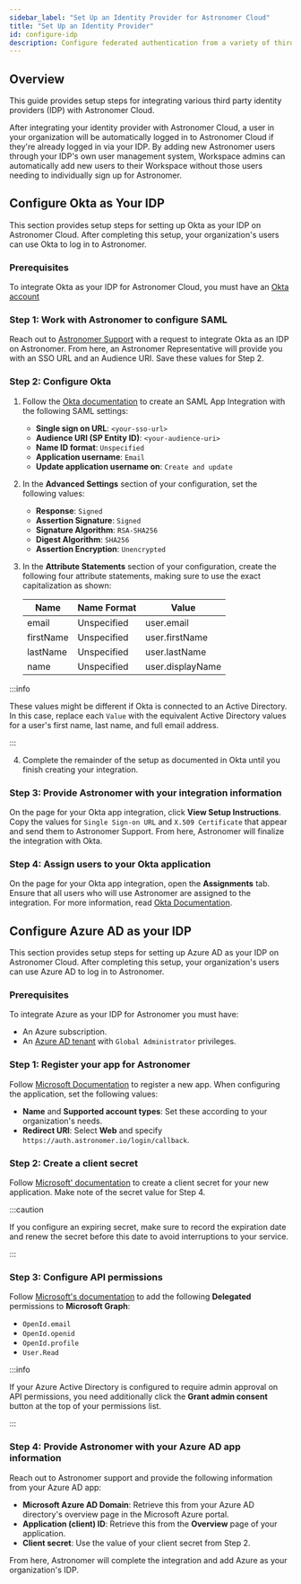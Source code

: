 ```yaml
---
sidebar_label: "Set Up an Identity Provider for Astronomer Cloud"
title: "Set Up an Identity Provider"
id: configure-idp
description: Configure federated authentication from a variety of third party identity providers on Astronomer Cloud.
---
```


## Overview

This guide provides setup steps for integrating various third party identity providers (IDP) with Astronomer Cloud.

After integrating your identity provider with Astronomer Cloud, a user in your organization will be automatically logged in to Astronomer Cloud if they're already logged in via your IDP. By adding new Astronomer users through your IDP's own user management system, Workspace admins can automatically add new users to their Workspace without those users needing to individually sign up for Astronomer.

## Configure Okta as Your IDP

This section provides setup steps for setting up Okta as your IDP on Astronomer Cloud. After completing this setup, your organization's users can use Okta to log in to Astronomer.

### Prerequisites

To integrate Okta as your IDP for Astronomer Cloud, you must have an [Okta account](https://www.okta.com/)

### Step 1: Work with Astronomer to configure SAML

Reach out to [Astronomer Support](support.astronomer.io) with a request to integrate Okta as an IDP on Astronomer. From here, an Astronomer Representative will provide you with an SSO URL and an Audience URI. Save these values for Step 2.

### Step 2: Configure Okta

1. Follow the [Okta documentation](https://help.okta.com/en/prod/Content/Topics/Apps/Apps_App_Integration_Wizard_SAML.htm) to create an SAML App Integration with the following SAML settings:

    - **Single sign on URL**: `<your-sso-url>`
    - **Audience URI (SP Entity ID)**: `<your-audience-uri>`
    - **Name ID format**: `Unspecified`
    - **Application username**: `Email`
    - **Update application username on**: `Create and update`

2. In the **Advanced Settings** section of your configuration, set the following values:

    - **Response**: `Signed`
    - **Assertion Signature**: `Signed`
    - **Signature Algorithm**: `RSA-SHA256`
    - **Digest Algorithm**: `SHA256`
    - **Assertion Encryption**: `Unencrypted`

3. In the **Attribute Statements** section of your configuration, create the following four attribute statements, making sure to use the exact capitalization as shown:

    | Name      | Name Format | Value            |
    | --------- | ----------- | ---------------- |
    | email     | Unspecified | user.email       |
    | firstName | Unspecified | user.firstName   |
    | lastName  | Unspecified | user.lastName    |
    | name      | Unspecified | user.displayName |

  :::info

  These values might be different if Okta is connected to an Active Directory. In this case, replace each `Value` with the equivalent Active Directory values for a user's first name, last name, and full email address.

  :::

4. Complete the remainder of the setup as documented in Okta until you finish creating your integration.

### Step 3: Provide Astronomer with your integration information

On the page for your Okta app integration, click **View Setup Instructions**. Copy the values for `Single Sign-on URL` and `X.509 Certificate` that appear and send them to Astronomer Support. From here, Astronomer will finalize the integration with Okta.

### Step 4: Assign users to your Okta application

On the page for your Okta app integration, open the **Assignments** tab. Ensure that all users who will use Astronomer are assigned to the integration. For more information, read [Okta Documentation](https://help.okta.com/en/prod/Content/Topics/users-groups-profiles/usgp-assign-apps.htm).

## Configure Azure AD as your IDP

This section provides setup steps for setting up Azure AD as your IDP on Astronomer Cloud. After completing this setup, your organization's users can use Azure AD to log in to Astronomer.

### Prerequisites

To integrate Azure as your IDP for Astronomer you must have:

- An Azure subscription.
- An [Azure AD tenant](https://docs.microsoft.com/en-us/azure/active-directory/develop/quickstart-create-new-tenant) with `Global Administrator` privileges.

### Step 1: Register your app for Astronomer

Follow [Microsoft Documentation](https://docs.microsoft.com/en-us/azure/active-directory/develop/quickstart-register-app) to register a new app. When configuring the application, set the following values:

- **Name** and **Supported account types**: Set these according to your organization's needs.
- **Redirect URI**: Select **Web** and specify `https://auth.astronomer.io/login/callback`.

### Step 2: Create a client secret

Follow [Microsoft' documentation](https://docs.microsoft.com/en-us/azure/active-directory/develop/quickstart-register-app#add-credentials) to create a client secret for your new application. Make note of the secret value for Step 4.

:::caution

If you configure an expiring secret, make sure to record the expiration date and renew the secret before this date to avoid interruptions to your service.

:::

### Step 3: Configure API permissions

Follow [Microsoft's documentation](https://docs.microsoft.com/en-us/azure/active-directory/develop/quickstart-configure-app-access-web-apis#add-permissions-to-access-web-apis) to add the following **Delegated** permissions to **Microsoft Graph**:

- `OpenId.email`
- `OpenId.openid`
- `OpenId.profile`
- `User.Read`

:::info

If your Azure Active Directory is configured to require admin approval on API permissions, you need additionally click the **Grant admin consent** button at the top of your permissions list.

:::

### Step 4: Provide Astronomer with your Azure AD app information

Reach out to Astronomer support and provide the following information from your Azure AD app:

- **Microsoft Azure AD Domain**: Retrieve this from your Azure AD directory's overview page in the Microsoft Azure portal.
- **Application (client) ID**: Retrieve this from the **Overview** page of your application.
- **Client secret**: Use the value of your client secret from Step 2.

From here, Astronomer will complete the integration and add Azure as your organization's IDP.
